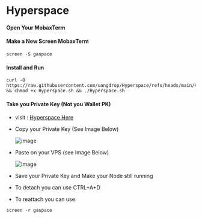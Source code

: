 # Hyperspace

#### Open Your MobaxTerm

#### Make a New Screen MobaxTerm

```shell
screen -S gaspace
```
#### Install and Run
```shell
curl -O https://raw.githubusercontent.com/uangdrop/Hyperspace/refs/heads/main/Hyperspace.sh && chmod +x Hyperspace.sh && ./Hyperspace.sh
```
#### Take you Private Key (Not you Wallet PK)
- visit : [Hyperspace Here]([url](https://node.hyper.space/)) 
- Copy your Private Key (See Image Below)

  ![image](https://github.com/user-attachments/assets/1b74c3c0-5ff7-4664-8a92-3877888cf85d)

- Paste on your VPS (see Image Below)

  ![image](https://github.com/user-attachments/assets/4589b00b-8d99-42a1-9a05-4740e57476fd)

- Save your Private Key and Make your Node still running

- To detach you can use CTRL+A+D
- To reattach you can use
```shell
screen -r gaspace
```
